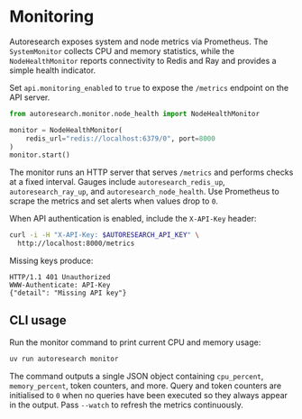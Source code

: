 # Monitoring

Autoresearch exposes system and node metrics via Prometheus. The
`SystemMonitor` collects CPU and memory statistics, while the
`NodeHealthMonitor` reports connectivity to Redis and Ray and provides a
simple health indicator.

Set `api.monitoring_enabled` to `true` to expose the `/metrics` endpoint on
the API server.

```python
from autoresearch.monitor.node_health import NodeHealthMonitor

monitor = NodeHealthMonitor(
    redis_url="redis://localhost:6379/0", port=8000
)
monitor.start()
```

The monitor runs an HTTP server that serves `/metrics` and performs checks
at a fixed interval. Gauges include `autoresearch_redis_up`,
`autoresearch_ray_up`, and `autoresearch_node_health`. Use Prometheus to
scrape the metrics and set alerts when values drop to `0`.

When API authentication is enabled, include the `X-API-Key` header:

```bash
curl -i -H "X-API-Key: $AUTORESEARCH_API_KEY" \
  http://localhost:8000/metrics
```

Missing keys produce:

```http
HTTP/1.1 401 Unauthorized
WWW-Authenticate: API-Key
{"detail": "Missing API key"}
```

## CLI usage

Run the monitor command to print current CPU and memory usage:

```bash
uv run autoresearch monitor
```

The command outputs a single JSON object containing `cpu_percent`,
`memory_percent`, token counters, and more. Query and token counters are
initialised to `0` when no queries have been executed so they always appear
in the output. Pass `--watch` to refresh the metrics continuously.
